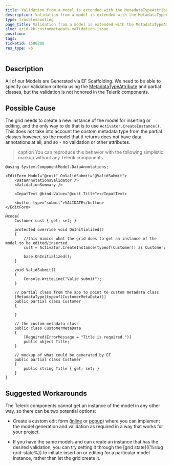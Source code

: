 ```yaml
---
title: Validation from a model is extended with the MetadataTypeAttribute does not work
description: Validation from a model is extended with the MetadataTypeAttribute does not work
type: troubleshooting
page_title: Validation from a model is extended with the MetadataTypeAttribute does not work
slug: grid-kb-custommetadata-validation-issue
position: 
tags: 
ticketid: 1506280
res_type: kb
---
```



## Description
All of our Models are Generated via EF Scaffolding. We need to be able to specify our Validation criteria using the [MetadataTypeAttribute](https://docs.microsoft.com/en-us/dotnet/api/system.componentmodel.dataannotations.metadatatypeattribute?view=net-5.0) and partial classes, but the validation is not honored in the Telerik components.

## Possible Cause
The grid needs to create a new instance of the model for inserting or editing, and the only way to do that is to use `Activator.CreateInstance()`. This does not take into account the custom metadata type from the partial classes however, so the model that it returns does not have data annotations at all, and so - no validation or other attributes.

>caption You can reproduce this behavior with the following simplistic markup without any Telerik components.

````CSHTML
@using System.ComponentModel.DataAnnotations;

<EditForm Model="@cust" OnValidSubmit="@ValidSubmit">
    <DataAnnotationsValidator />
    <ValidationSummary />

    <InputText @bind-Value="@cust.Title"></InputText>

    <button type="submit">VALIDATE</button>
</EditForm>

@code{
    Customer cust { get; set; }

    protected override void OnInitialized()
    {
        //this mimics what the grid does to get an instance of the model to be edited/inserted
        cust = Activator.CreateInstance(typeof(Customer)) as Customer;

        base.OnInitialized();
    }

    void ValidSubmit()
    {
        Console.WriteLine("Valid submit");
    }

    // partial class from the app to point to custom metadata class
    [MetadataType(typeof(CustomerMetaData))]
    public partial class Customer
    {

    }

    // the custom metadata class
    public class CustomerMetaData
    {
        [Required(ErrorMessage = "Title is required.")]
        public object Title;
    }

    // mockup of what could be generated by EF
    public partial class Customer
    {
        public string Title { get; set; }
    }
}
````

## Suggested Workarounds
The Telerik components cannot get an instance of the model in any other way, so there can be two potential options:

* Create a custom edit form ([inline](https://demos.telerik.com/blazor-ui/grid/editing-custom-form) or [popup](https://github.com/telerik/blazor-ui/tree/master/grid/custom-popup-form)) where you can implement the model generation and validation as required in a way that works for your project.

* If you have the same models and can create an instance that has the desired validation, you can try setting it through the [grid state]({%slug grid-state%}) to initiate insertion or editing for a particular model instance, rather than let the grid create it.

